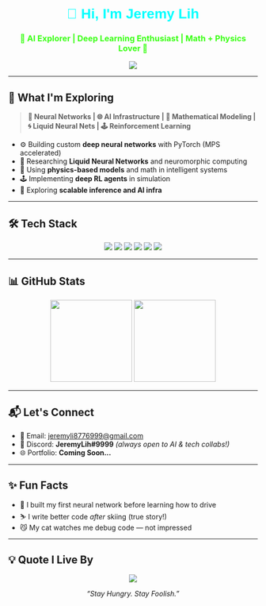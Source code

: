 <h1 align="center" style="color:#00ffff; font-family:'Orbitron', sans-serif;">👋 Hi, I'm Jeremy Lih</h1>
<h3 align="center" style="color:#39FF14; font-weight:bold;">🌌 AI Explorer | Deep Learning Enthusiast | Math + Physics Lover 🌌</h3>

<p align="center">
  <img src="https://readme-typing-svg.herokuapp.com?font=Orbitron&size=24&duration=3000&pause=1000&color=39FF14&center=true&vCenter=true&width=600&lines=Building+Smart+Neural+Networks+🧠;Exploring+AI+since+Grade+10+🔍;Passionate+about+Math%2C+Physics+%26+Innovation+🚀;Cat+Lover+%26+Tech+Dreamer+🐱" />
</p>

---

## 🚀 What I'm Exploring

> **🧠 Neural Networks | 🌐 AI Infrastructure | 🧮 Mathematical Modeling | 🌀 Liquid Neural Nets | 🕹️ Reinforcement Learning**

- ⚙️ Building custom **deep neural networks** with PyTorch (MPS accelerated)
- 🌊 Researching **Liquid Neural Networks** and neuromorphic computing
- 📐 Using **physics-based models** and math in intelligent systems
- 🕹️ Implementing **deep RL agents** in simulation
- 🧵 Exploring **scalable inference and AI infra**

---

## 🛠️ Tech Stack

<p align="center">
  <img src="https://img.shields.io/badge/Python-00FFCC?style=for-the-badge&logo=python&logoColor=black" />
  <img src="https://img.shields.io/badge/PyTorch-FF4C4C?style=for-the-badge&logo=pytorch&logoColor=white" />
  <img src="https://img.shields.io/badge/TensorFlow-FFA500?style=for-the-badge&logo=tensorflow&logoColor=white" />
  <img src="https://img.shields.io/badge/Jupyter-FD8800?style=for-the-badge&logo=jupyter&logoColor=black" />
  <img src="https://img.shields.io/badge/NumPy-1E4A77?style=for-the-badge&logo=numpy&logoColor=white" />
  <img src="https://img.shields.io/badge/Pandas-130654?style=for-the-badge&logo=pandas&logoColor=white" />
</p>

---

## 📊 GitHub Stats

<p align="center">
  <img src="https://github-readme-stats.vercel.app/api?username=JeremyLih&show_icons=true&theme=tokyonight&hide_border=true" height="165" />
  <img src="https://github-readme-stats.vercel.app/api/top-langs/?username=JeremyLih&layout=compact&theme=tokyonight&hide_border=true" height="165" />
</p>

---

## 📬 Let's Connect

- 📧 Email: [jeremyli8776999@gmail.com](mailto:jeremyli8776999@gmail.com)
- 💬 Discord: **JeremyLih#9999** *(always open to AI & tech collabs!)*
- 🌐 Portfolio: **Coming Soon...**

---

## ✨ Fun Facts

- 🧠 I built my first neural network before learning how to drive
- ⛷️ I write better code *after* skiing (true story!)
- 😼 My cat watches me debug code — not impressed

---

## 💡 Quote I Live By

<p align="center">
  <img src="https://img.shields.io/badge/The%20Future%20is%20AI-00FFCC?style=for-the-badge&logo=artstation&logoColor=black" />
</p>

<p align="center">
  <i>“Stay Hungry. Stay Foolish.”</i>
</p>
